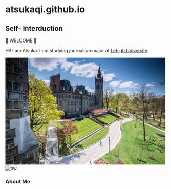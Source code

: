 # atsukaqi.github.io

## Self- Interduction
🎉 WELCOME 🎉

Hi! I am Atsuka. I am studying journalism major at [Lehigh University](https://www2.lehigh.edu/).

![lehigh](https://github.com/atsukaqi/atsukaqi.github.io/blob/main/www.usnews.jpg?raw=true)
![bw](https://auxiliaryservices.lehigh.edu/sites/auxiliaryservices.lehigh.edu/files/20190920_133101_0.jpg)


### About Me
